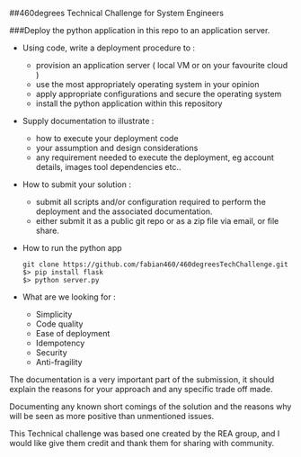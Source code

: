 ##460degrees Technical Challenge for System Engineers

###Deploy the python application in this repo to an application server.

- Using code, write a deployment procedure to :
  - provision an application server ( local VM or on your favourite cloud )
  - use the most appropriately operating system in your opinion
  - apply appropriate configurations and secure the operating system
  - install the python application within this repository

- Supply documentation to illustrate :
  - how to execute your deployment code
  - your assumption and design considerations
  - any requirement needed to execute the deployment, eg account details, images tool dependencies etc..

- How to submit your solution :
  - submit all scripts and/or configuration required to perform the deployment and the associated documentation.
  - either submit it as a public git repo or as a zip file via email, or file share.

- How to run the python app

      git clone https://github.com/fabian460/460degreesTechChallenge.git
      $> pip install flask
      $> python server.py

- What are we looking for :
  - Simplicity
  - Code quality
  - Ease of deployment
  - Idempotency
  - Security
  - Anti-fragility

The documentation is a very important part of the submission, it should explain the reasons for your
approach and any specific trade off made.

Documenting any known short comings of the solution and the reasons why will be seen as more positive than unmentioned issues.


This Technical challenge was based one created by the REA group, and I would like give them credit and thank them for sharing with community.
